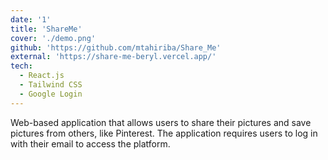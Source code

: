 ```yaml
---
date: '1'
title: 'ShareMe'
cover: './demo.png'
github: 'https://github.com/mtahiriba/Share_Me'
external: 'https://share-me-beryl.vercel.app/'
tech:
  - React.js
  - Tailwind CSS
  - Google Login
---
```


Web-based application that allows users to share their pictures and save pictures from others, like Pinterest. The application requires users to log in with their email to access the platform.

